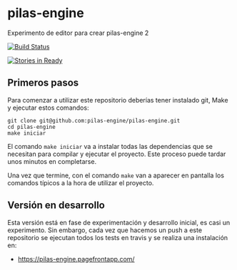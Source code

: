 # pilas-engine

Experimento de editor para crear pilas-engine 2

[![Build Status](https://travis-ci.org/pilas-engine/pilas-engine.svg?branch=master)](https://travis-ci.org/pilas-engine/pilas-engine)

[![Stories in Ready](https://badge.waffle.io/pilas-engine/pilas-engine.svg?label=ready&title=Ready)](http://waffle.io/pilas-engine/pilas-engine)


## Primeros pasos


Para comenzar a utilizar este repositorio deberías tener instalado git, Make
y ejecutar estos comandos:


```
git clone git@github.com:pilas-engine/pilas-engine.git
cd pilas-engine
make iniciar
```

El comando `make iniciar` va a instalar todas las dependencias que se
necesitan para compilar y ejecutar el proyecto. Este proceso puede tardar
unos minutos en completarse.

Una vez que termine, con el comando `make` van a aparecer en pantalla
los comandos típicos a la hora de utilizar el proyecto.


## Versión en desarrollo

Esta versión está en fase de experimentación y desarrollo inicial, es casi un
experimento. Sin embargo, cada vez que hacemos un push a este repositorio
se ejecutan todos los tests en travis y se realiza una instalación en:

- https://pilas-engine.pagefrontapp.com/


